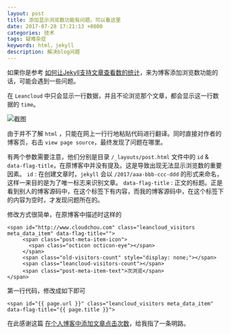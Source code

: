```yaml
---
layout: post
title: 添加显示浏览数功能有问题，可以看这里
date: 2017-07-28 17:21:13 +0800
categories: 技术
tags: 疑难杂症
keywords: html，jekyll
description: 解决blog问题
---
```


如果你是参考 [如何让Jekyll支持文章查看数的统计](http://www.cloudchou.com/android/post-981.html)，来为博客添加浏览数功能的话，可能会遇到一些问题。

在 `Leancloud` 中只会显示一行数据，并且不论浏览那个文章，都会显示这一行数据的 `time`。

![截图](http://wx3.sinaimg.cn/mw690/a73cca61gy1fhzq8fa7paj215w05w3zp.jpg)

由于并不了解 `html` ，只能在网上一行行地粘贴代码进行翻译。同时直接对作者的博客页，右击 `view page source`，最终发现了问题在哪里。

有两个参数需要注意，他们分别是目录 `/_layouts/post.html` 文件中的 `id` & `data-flag-title`，在原博客中并没有提及。这是导致出现无法显示浏览数的重要因素。
`id` : 在创建文章时，`jekyll` 会以 `/2017/aaa-bbb-ccc-ddd` 的形式来命名，这样一来目的是为了唯一标志来识别文章。
`data-flag-title` : 正文的标题。正是看到别人的博客源码中，在这个标签下有内容，而我的博客源码中，在这个标签下的内容为空时，才发现问题所在的。

修改方式很简单，在原博客中描述时这样的

```
<span id="http://www.cloudchou.com" class="leancloud_visitors meta_data_item" data-flag-title="">
     <span class="post-meta-item-icon">
       <span class="octicon octicon-eye"></span> 
     </span>
     <span class="old-visitors-count" style="display: none;"></span>
     <span class="leancloud-visitors-count"></span>
     <span class="post-meta-item-text">次浏览</span>
</span>
```

第一行代码，修改成如下即可

```
<span id="{{ page.url }}" class="leancloud_visitors meta_data_item" data-flag-title="{{ page.title }}">
```

在此感谢这篇 [在个人博客中添加文章点击次数](http://www.voidcn.com/blog/u013553529/article/p-6519768.html)，给我指了一条明路。



